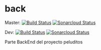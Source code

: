 
# back
Master: [![Build Status](https://travis-ci.com/hlastras/back-prueba2.svg?branch=master)](https://travis-ci.com/hlastras/back-prueba2)
[![Sonarcloud Status](https://sonarcloud.io/api/project_badges/measure?project=my:project:pelud:back&metric=alert_status)](https://sonarcloud.io/dashboard?id=my:project:pelud:back)

Dev: [![Build Status](https://travis-ci.com/hlastras/back-prueba2.svg?branch=master)](https://travis-ci.com/hlastras/back-prueba2)
[![Sonarcloud Status](https://sonarcloud.io/api/project_badges/measure?project=my:project:pelud:back&metric=alert_status)](https://sonarcloud.io/dashboard?id=my:project:pelud:back)

Parte BackEnd del proyecto peluditos
